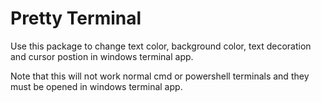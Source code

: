 # Pretty Terminal
Use this package to change text color, background color, text decoration and cursor postion in windows terminal app.

Note that this will not work normal cmd or powershell terminals and they must be opened in windows terminal app.